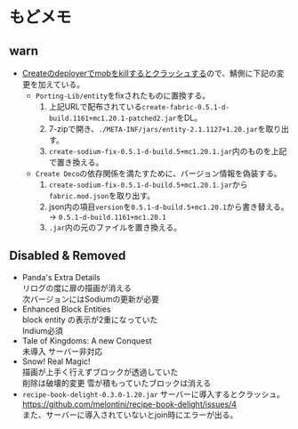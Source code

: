 # もどメモ

## warn
- [Createのdeployerでmobをkillするとクラッシュする](https://github.com/Fabricators-of-Create/Create/issues/1096#issuecomment-1864507425)ので、鯖側に下記の変更を加えている。  
  - `Porting-Lib/entity`をfixされたものに置換する。  
    1. 上記URLで配布されている`create-fabric-0.5.1-d-build.1161+mc1.20.1-patched2.jar`をDL。
    1. 7-zipで開き、`./META-INF/jars/entity-2.1.1127+1.20.jar`を取り出す。
    1. `create-sodium-fix-0.5.1-d-build.5+mc1.20.1.jar`内のものを上記で置き換える。
  - `Create Deco`の依存関係を満たすために、バージョン情報を偽装する。  
    1. `create-sodium-fix-0.5.1-d-build.5+mc1.20.1.jar`から`fabric.mod.json`を取り出す。
    1. json内の項目`version`を`0.5.1-d-build.5+mc1.20.1`から書き替える。  
      -> `0.5.1-d-build.1161+mc1.20.1` 
    1. `.jar`内の元のファイルを置き換える。

## Disabled & Removed

- Panda's Extra Details  
  リログの度に扉の描画が消える  
  次バージョンにはSodiumの更新が必要
- Enhanced Block Entities  
  block entity の表示が2重になっていた  
  Indium必須
- Tale of Kingdoms: A new Conquest  
  未導入 サーバー非対応
- Snow! Real Magic!  
  描画が上手く行えずブロックが透過していた  
  削除は破壊的変更 雪が積もっていたブロックは消える
- `recipe-book-delight-0.3.0-1.20.jar`
  サーバーに導入するとクラッシュ。https://github.com/melontini/recipe-book-delight/issues/4  
  また、サーバーに導入されていないとjoin時にエラーが出る。
